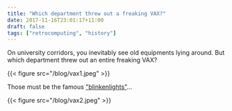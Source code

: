 ```yaml
---
title: "Which department threw out a freaking VAX?"
date: 2017-11-16T23:01:17+11:00
draft: false
tags: ["retrocomputing", "history"]
---
```

On university corridors, you inevitably see old equipments lying around. But which department threw out an entire freaking VAX?

{{< figure src="/blog/vax1.jpeg" >}}

Those must be the famous ["blinkenlights"](https://en.wikipedia.org/wiki/Blinkenlights)...

{{< figure src="/blog/vax2.jpeg" >}}
